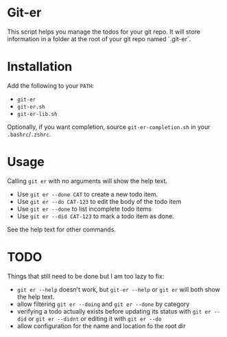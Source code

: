 # Git-er

This script helps you manage the todos for your git repo.
It will store information in a folder at the root of your git repo named \`.git-er\`.

# Installation

Add the following to your `PATH`:

- `git-er`
- `git-er.sh`
- `git-er-lib.sh`

Optionally, if you want completion, source `git-er-completion.sh` in your `.bashrc`/`.zshrc`.

# Usage

Calling `git er` with no arguments will show the help text.

- Use `git er --done CAT` to create a new todo item.
- Use `git er --do CAT-123` to edit the body of the todo item
- Use `git er --done` to list incomplete todo items
- Use `git er --did CAT-123` to mark a todo item as done.

See the help text for other commands.

# TODO

Things that still need to be done but I am too lazy to fix:

- `git er --help` doesn't work, but `git-er --help` or `git er` will both show the help text.
- allow filtering `git er --doing` and `git er --done` by category
- verifying a todo actually exists before updating its status with `git er --did` or `git er --didnt` or editing it with `git er --do`
- allow configuration for the name and location fo the root dir
